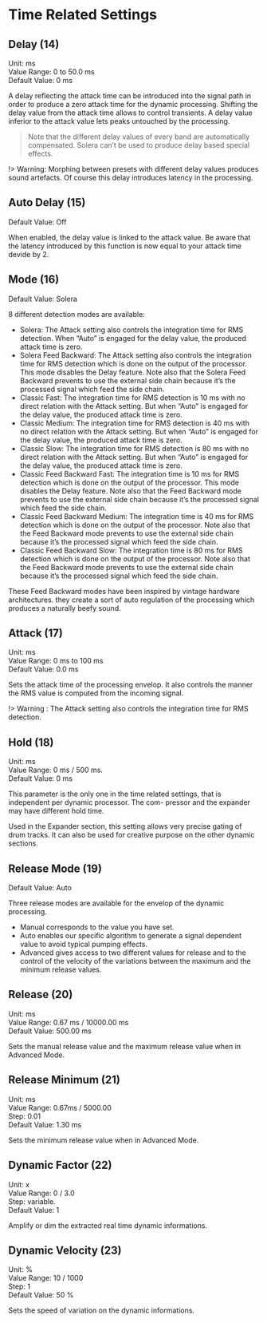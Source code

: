 # Time Related Settings
## Delay (14)
Unit: ms  
Value Range: 0 to 50.0 ms  
Default Value: 0 ms

A delay reflecting the attack time can be introduced into the signal path in order to produce a zero attack time for
the dynamic processing. Shifting the delay value from the attack time allows to control transients. A delay value
inferior to the attack value lets peaks untouched by the processing.

> Note that the different delay values of every band are automatically compensated. Solera can’t be used to produce
delay based special effects.

!> Warning: Morphing between presets with different delay values produces sound artefacts.
Of course this delay introduces latency in the processing.


## Auto Delay (15)
Default Value: Off

When enabled, the delay value is linked to the attack value. Be aware that the latency introduced by this function is
now equal to your attack time devide by 2.


## Mode (16)
Default Value: Solera

8 different detection modes are available:

- Solera: The Attack setting also controls the integration time for RMS detection. When “Auto” is engaged for the
delay value, the produced attack time is zero.
- Solera Feed Backward: The Attack setting also controls the integration time for RMS detection which is done on
the output of the processor. This mode disables the Delay feature. Note also that the Solera Feed Backward prevents to use the external side chain because it’s the processed signal which feed the side chain.
- Classic Fast: The integration time for RMS detection is 10 ms with no direct relation with the Attack setting. But
when “Auto” is engaged for the delay value, the produced attack time is zero.
- Classic Medium: The integration time for RMS detection is 40 ms with no direct relation with the Attack setting.
But when “Auto” is engaged for the delay value, the produced attack time is zero.
- Classic Slow: The integration time for RMS detection is 80 ms with no direct relation with the Attack setting. But
when “Auto” is engaged for the delay value, the produced attack time is zero.
- Classic Feed Backward Fast: The integration time is 10 ms for RMS detection which is done on the output of the
processor. This mode disables the Delay feature. Note also that the Feed Backward mode prevents to use the external side chain because it’s the processed signal which feed the side chain.
- Classic Feed Backward Medium: The integration time is 40 ms for RMS detection which is done on the output
of the processor. Note also that the Feed Backward mode prevents to use the external side chain because it’s the
processed signal which feed the side chain.
- Classic Feed Backward Slow: The integration time is 80 ms for RMS detection which is done on the output of the
processor. Note also that the Feed Backward mode prevents to use the external side chain because it’s the processed signal which feed the side chain.


These Feed Backward modes have been inspired by vintage hardware architectures. they create a sort of auto regulation of the processing which produces a naturally beefy sound.


## Attack (17)
Unit: ms  
Value Range: 0 ms to 100 ms  
Default Value: 0.0 ms

Sets the attack time of the processing envelop. It also controls the manner the RMS value is computed from the
incoming signal.

!> Warning : The Attack setting also controls the integration time for RMS detection.


## Hold (18)
Unit: ms  
Value Range: 0 ms / 500 ms.  
Default Value: 0 ms

This parameter is the only one in the time related settings, that is independent per dynamic processor. The com-
pressor and the expander may have different hold time.

Used in the Expander section, this setting allows very precise gating of drum tracks. It can also be used for creative
purpose on the other dynamic sections.


## Release Mode (19)
Default Value: Auto

Three release modes are available for the envelop of the dynamic processing.

- Manual corresponds to the value you have set.
- Auto enables our specific algorithm to generate a signal dependent value to avoid typical pumping effects.
- Advanced gives access to two different values for release and to the control of the velocity of the variations 
between the maximum and the minimum release values.


## Release (20)
Unit: ms  
Value Range: 0.67 ms / 10000.00 ms  
Default Value: 500.00 ms

Sets the manual release value and the maximum release value when in Advanced Mode.


## Release Minimum (21)
Unit: ms  
Value Range: 0.67ms / 5000.00  
Step: 0.01  
Default Value: 1.30 ms

Sets the minimum release value when in Advanced Mode.


## Dynamic Factor (22)
Unit: x  
Value Range: 0 / 3.0  
Step: variable.  
Default Value: 1

Amplify or dim the extracted real time dynamic informations.


## Dynamic Velocity (23)
Unit: %  
Value Range: 10 / 1000  
Step: 1  
Default Value: 50 %

Sets the speed of variation on the dynamic informations.
